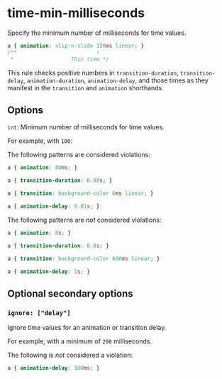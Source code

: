 # time-min-milliseconds

Specify the minimum number of milliseconds for time values.

<!-- prettier-ignore -->
```css
a { animation: slip-n-slide 150ms linear; }
/**                         ↑
 *                  This time */
```

This rule checks positive numbers in `transition-duration`, `transition-delay`, `animation-duration`, `animation-delay`, and those times as they manifest in the `transition` and `animation` shorthands.

## Options

`int`: Minimum number of milliseconds for time values.

For example, with `100`:

The following patterns are considered violations:

<!-- prettier-ignore -->
```css
a { animation: 80ms; }
```

<!-- prettier-ignore -->
```css
a { transition-duration: 0.08s; }
```

<!-- prettier-ignore -->
```css
a { transition: background-color 6ms linear; }
```

<!-- prettier-ignore -->
```css
a { animation-delay: 0.01s; }
```

The following patterns are _not_ considered violations:

<!-- prettier-ignore -->
```css
a { animation: 8s; }
```

<!-- prettier-ignore -->
```css
a { transition-duration: 0.8s; }
```

<!-- prettier-ignore -->
```css
a { transition: background-color 600ms linear; }
```

<!-- prettier-ignore -->
```css
a { animation-delay: 1s; }
```

## Optional secondary options

### `ignore: ["delay"]`

Ignore time values for an animation or transition delay.

For example, with a minimum of `200` milliseconds.

The following is _not_ considered a violation:

<!-- prettier-ignore -->
```css
a { animation-delay: 100ms; }
```
